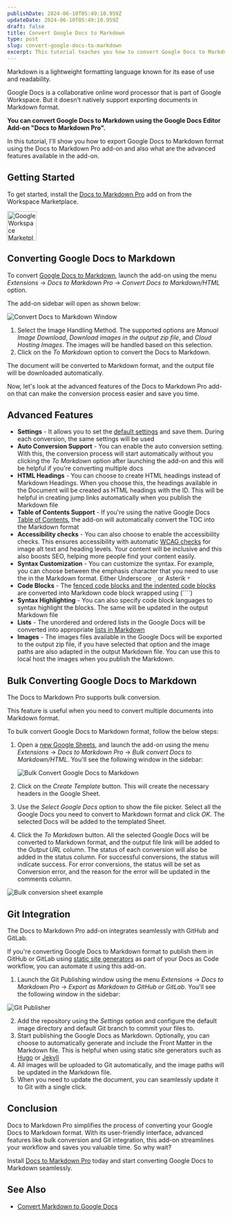 ```yaml
---
publishDate: 2024-06-10T05:49:10.959Z
updateDate: 2024-06-10T05:49:10.959Z
draft: false
title: Convert Google Docs to Markdown
type: post
slug: convert-google-docs-to-markdown
excerpt: This tutorial teaches you how to convert Google Docs to Markdown format using the Docs to Markdown Pro add-on and also explains its advanced features.
---
```


Markdown is a lightweight formatting language known for its ease of use and readability. 

Google Docs is a collaborative online word processor that is part of Google Workspace. But it doesn't natively support exporting documents in Markdown format.

**You can convert Google Docs to Markdown using the Google Docs Editor Add-on "Docs to Markdown Pro".**

In this tutorial, I'll show you how to export Google Docs to Markdown format using the Docs to Markdown Pro add-on and also what are the advanced features available in the add-on.

## Getting Started

To get started, install the [Docs to Markdown Pro](https://workspace.google.com/marketplace/app/docs_to_markdown_pro/483386994804) add on from the Workspace Marketplace.

<a href="https://workspace.google.com/marketplace/app/docs_to_markdown_pro/483386994804?pann=b" target="_blank" aria-label="Get it from the Google Workspace Marketplace">
  <img alt="Google Workspace Marketplace badge" alt-text="Get it from the Google Workspace Marketplace" src="https://workspace.google.com/static/img/marketplace/en/gwmBadge.svg?" style="height: 68px">
</a>

## Converting Google Docs to Markdown

To convert [Google Docs to Markdown](https://www.docstomarkdown.pro), launch the add-on using the menu *Extensions* -> *Docs to Markdown Pro* -> *Convert Docs to Markdown/HTML* option.

The add-on sidebar will open as shown below:

![Convert Docs to Markdown Window](./images/convert-docs-md-window.png)

1. Select the Image Handling Method. The supported options are *Manual Image Download*, *Download images in the output zip file*, and *Cloud Hosting Images*. The images will be handled based on this selection.
2. Click on the *To Markdown* option to convert the Docs to Markdown.

The document will be converted to Markdown format, and the output file will be downloaded automatically.

Now, let's look at the advanced features of the Docs to Markdown Pro add-on that can make the conversion process easier and save you time.

## Advanced Features

- **Settings** - It allows you to set the [default settings](https://docs.docstomarkdown.pro/settings) and save them. During each conversion, the same settings will be used
- **Auto Conversion Support** - You can enable the auto conversion setting. With this, the conversion process will start automatically without you clicking the *To Markdown* option after launching the add-on and this will be helpful if you're converting multiple docs
- **HTML Headings** - You can choose to create HTML headings instead of Markdown Headings. When you choose this, the headings available in the Document will be created as HTML headings with the ID. This will be helpful in creating jump links automatically when you publish the Markdown file
- **Table of Contents Support** - If you're using the native Google Docs [Table of Contents](/markdown-table-of-contents-generator-free/), the add-on will automatically convert the TOC into the Markdown format
- **Accessibility checks** - You can also choose to enable the accessibility checks. This ensures accessibility with automatic [WCAG checks](https://en.wikipedia.org/wiki/Web_Content_Accessibility_Guidelines) for image alt text and heading levels. Your content will be inclusive and this also boosts SEO, helping more people find your content easily.
- **Syntax Customization** - You can customize the syntax. For example, you can choose between the emphasis character that you need to use the in the Markdown format. Either Underscore `_` or Asterik `*`
- **Code Blocks** - The [fenced code blocks and the indented code blocks](/code-blocks-in-markdown/) are converted into Markdown code block wrapped using (````)
- **Syntax Highlighting** - You can also specify code block languages to syntax highlight the blocks. The same will be updated in the output Markdown file
- **Lists** - The unordered and ordered lists in the Google Docs will be converted into appropriate [lists in Markdown](/lists-in-markdown/)
- **Images** - The images files available in the Google Docs will be exported to the output zip file, if you have selected that option and the image paths are also adapted in the output Markdown file. You can use this to local host the images when you publish the Markdown.

## Bulk Converting Google Docs to Markdown

The Docs to Markdown Pro supports bulk conversion. 

This feature is useful when you need to convert multiple documents into Markdown format.

To bulk convert Google Docs to Markdown format, follow the below steps:

1. Open a [new Google Sheets](https://sheets.new), and launch the add-on using the menu *Extensions* -> *Docs to Markdown Pro* -> *Bulk convert Docs to Markdown/HTML*. You'll see the following window in the sidebar:

   ![Bulk Convert Google Docs to Markdown](./images/bulk-convert-google-docs-to-md.png)

2. Click on the *Create Template* button. This will create the necessary headers in the Google Sheet.

3. Use the *Select Google Docs* option to show the file picker. Select all the Google Docs you need to convert to Markdown format and click *OK*. The selected Docs will be added to the templated Sheet.

4. Click the *To Markdown* button. All the selected Google Docs will be converted to Markdown format, and the output file link will be added to the *Output URL* column. The status of each conversion will also be added in the status column. For successful conversions, the status will indicate success. For error conversions, the status will be set as Conversion error, and the reason for the error will be updated in the comments column.

![Bulk conversion sheet example](./images/bulk-conversion-sheet-example.png)

## Git Integration

The Docs to Markdown Pro add-on integrates seamlessly with GitHub and GitLab.

If you're converting Google Docs to Markdown format to publish them in GitHub or GitLab using [static site generators](https://www.cloudflare.com/en-in/learning/performance/static-site-generator/) as part of your Docs as Code workflow, you can automate it using this add-on.

1. Launch the Git Publishing window using the menu *Extensions* -> *Docs to Markdown Pro* -> *Export as Markdown to GitHub or GitLab*. You'll see the following window in the sidebar:

![Git Publisher](./images/publish-gdocs-to-github-gitlab.png)

2. Add the repository using the *Settings* option and configure the default image directory and default Git branch to commit your files to.
3. Start publishing the Google Docs as Markdown. Optionally, you can choose to automatically generate and include the Front Matter in the Markdown file. This is helpful when using static site generators such as [Hugo](https://gohugo.io/) or [Jekyll](https://jekyllrb.com/)
4. All images will be uploaded to Git automatically, and the image paths will be updated in the Markdown file.
5. When you need to update the document, you can seamlessly update it to Git with a single click.

## Conclusion

Docs to Markdown Pro simplifies the process of converting your Google Docs to Markdown format. With its user-friendly interface, advanced features like bulk conversion and Git integration, this add-on streamlines your workflow and saves you valuable time. So why wait?

Install [Docs to Markdown Pro](https://workspace.google.com/marketplace/app/docs_to_markdown_pro/483386994804?pann=b) today and start converting Google Docs to Markdown seamlessly.

## See Also

- [Convert Markdown to Google Docs](/convert-markdown-to-google-docs/)
